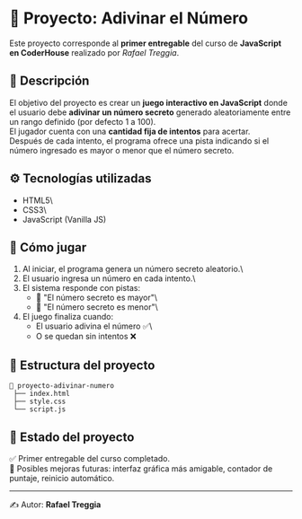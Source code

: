 # 🎯 Proyecto: Adivinar el Número

Este proyecto corresponde al **primer entregable** del curso de
**JavaScript en CoderHouse** realizado por *Rafael Treggia*.

## 📖 Descripción

El objetivo del proyecto es crear un **juego interactivo en JavaScript**
donde el usuario debe **adivinar un número secreto** generado
aleatoriamente entre un rango definido (por defecto 1 a 100).\
El jugador cuenta con una **cantidad fija de intentos** para acertar.\
Después de cada intento, el programa ofrece una pista indicando si el
número ingresado es mayor o menor que el número secreto.

## ⚙️ Tecnologías utilizadas

-   HTML5\
-   CSS3\
-   JavaScript (Vanilla JS)

## 🚀 Cómo jugar

1.  Al iniciar, el programa genera un número secreto aleatorio.\
2.  El usuario ingresa un número en cada intento.\
3.  El sistema responde con pistas:
    -   🔼 "El número secreto es mayor"\
    -   🔽 "El número secreto es menor"\
4.  El juego finaliza cuando:
    -   El usuario adivina el número ✅\
    -   O se quedan sin intentos ❌

## 📂 Estructura del proyecto

    📁 proyecto-adivinar-numero
     ├── index.html
     ├── style.css
     └── script.js

## 📌 Estado del proyecto

✅ Primer entregable del curso completado.\
🚧 Posibles mejoras futuras: interfaz gráfica más amigable, contador de
puntaje, reinicio automático.

------------------------------------------------------------------------

✍️ Autor: **Rafael Treggia**
